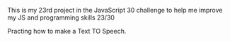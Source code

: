 This is my 23rd project in the JavaScript 30 challenge to help me improve my JS and programming skills 23/30

Practing how to make a Text TO Speech.
